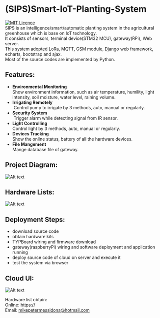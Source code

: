 # (SIPS)Smart-IoT-Planting-System
[![MIT Licence](https://badges.frapsoft.com/os/mit/mit.svg?v=103)](https://opensource.org/licenses/mit-license.php)   
SIPS is an intelligence/smart/automatic planting system in the agricultural greenhouse which is base on IoT technology.   
It consists of sensors, terminal device(STM32 MCU), gateway(RPi), Web server.   
This system adopted LoRa, MQTT, GSM module, Django web framework, echarts, bootstrap and ajax.   
Most of the source codes are implemented by Python.  

## Features:
- **Environmental Monitoring**    
  Show environment information, such as air temperature, humility, light intensity, soil moisture, water level, raining volume.
- **Irrigating Remotely**   
  Control pump to irrigate by 3 methods, auto, manual or regularly.
- **Security System**   
  Trigger alarm while detecting signal from IR sensor.
- **Light Controlling**   
  Control light by 3 methods, auto, manual or regularly.
- **Devices Tracking**   
  Show the online status, battery of all the hardware devices.
- **File Mangement**    
  Mange database file of gateway.

## Project Diagram:
![Alt text](https://github.com/Python-IoT/Smart-IoT-Planting-System/blob/master/arch/arch-diagram.png)

## Hardware Lists:
![Alt text](https://github.com/Python-IoT/Smart-IoT-Planting-System/blob/master/arch/Hardware-kit-2.jpg)

## Deployment Steps:
- download source code
- obtain hardware kits
- TYPBoard wiring and firmware download
- gateway(raspberryPi) wiring and software deployment and application running
- deploy source code of cloud on server and execute it
- test the system via browser

## Cloud UI:
![Alt text](https://github.com/Python-IoT/Smart-IoT-Planting-System/blob/master/arch/environment.png)


Hardware list obtain:   
Online: <https://>   
Email: <mikepetermessidona@hotmail.com>



